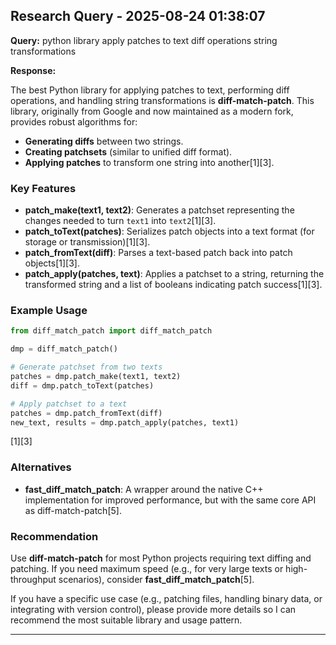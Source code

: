 
## Research Query - 2025-08-24 01:38:07

**Query:** python library apply patches to text diff operations string transformations

**Response:**

The best Python library for applying patches to text, performing diff operations, and handling string transformations is **diff-match-patch**. This library, originally from Google and now maintained as a modern fork, provides robust algorithms for:

- **Generating diffs** between two strings.
- **Creating patchsets** (similar to unified diff format).
- **Applying patches** to transform one string into another[1][3].

### Key Features

- **patch_make(text1, text2)**: Generates a patchset representing the changes needed to turn `text1` into `text2`[1][3].
- **patch_toText(patches)**: Serializes patch objects into a text format (for storage or transmission)[1][3].
- **patch_fromText(diff)**: Parses a text-based patch back into patch objects[1][3].
- **patch_apply(patches, text)**: Applies a patchset to a string, returning the transformed string and a list of booleans indicating patch success[1][3].

### Example Usage

```python
from diff_match_patch import diff_match_patch

dmp = diff_match_patch()

# Generate patchset from two texts
patches = dmp.patch_make(text1, text2)
diff = dmp.patch_toText(patches)

# Apply patchset to a text
patches = dmp.patch_fromText(diff)
new_text, results = dmp.patch_apply(patches, text1)
```
[1][3]

### Alternatives

- **fast_diff_match_patch**: A wrapper around the native C++ implementation for improved performance, but with the same core API as diff-match-patch[5].

### Recommendation

Use **diff-match-patch** for most Python projects requiring text diffing and patching. If you need maximum speed (e.g., for very large texts or high-throughput scenarios), consider **fast_diff_match_patch**[5].

If you have a specific use case (e.g., patching files, handling binary data, or integrating with version control), please provide more details so I can recommend the most suitable library and usage pattern.

---
